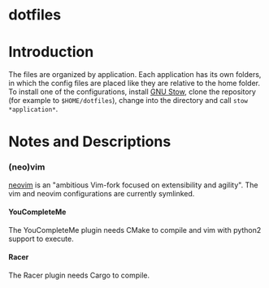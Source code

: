 dotfiles
===============

# Introduction
The files are organized by application. Each application has its own folders, in which the config files are placed like they are relative to the home folder.  
To install one of the configurations, install [GNU Stow][1], clone the repository (for example to `$HOME/dotfiles`), change into the directory and call `stow *application*`.  

# Notes and Descriptions

### (neo)vim
[neovim][2] is an "ambitious Vim-fork focused on extensibility and agility".
The vim and neovim configurations are currently symlinked.

#### YouCompleteMe
The YouCompleteMe plugin needs CMake to compile and vim with python2 support to execute.

#### Racer
The Racer plugin needs Cargo to compile.

[1]: https://www.gnu.org/software/stow
[2]: https://github.com/neovim/neovim
